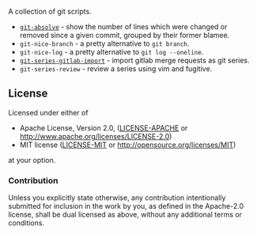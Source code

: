 A collection of git scripts.

* [`git-absolve`](README-git-absolve.md) - show the number of lines which were
  changed or removed since a given commit, grouped by their former blamee.
* `git-nice-branch` - a pretty alternative to `git branch`.
* `git-nice-log` - a pretty alternative to `git log --oneline`.
* [`git-series-gitlab-import`](README-git-series-gitlab-import.md) - import
  gitlab merge requests as git series.
* `git-series-review` - review a series using vim and fugitive.

## License

Licensed under either of

 * Apache License, Version 2.0, ([LICENSE-APACHE](LICENSE-APACHE) or
   http://www.apache.org/licenses/LICENSE-2.0)
 * MIT license ([LICENSE-MIT](LICENSE-MIT) or
   http://opensource.org/licenses/MIT)

at your option.

### Contribution

Unless you explicitly state otherwise, any contribution intentionally submitted
for inclusion in the work by you, as defined in the Apache-2.0 license, shall
be dual licensed as above, without any additional terms or conditions.
